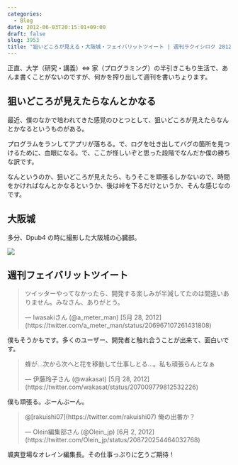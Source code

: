 ```yaml
---
categories:
  - Blog
date: 2012-06-03T20:15:01+09:00
draft: false
slug: 3953
title: "狙いどころが見える・大阪城・フェイバリットツイート | 週刊ラクイシロク 2012年第22週"
---
```


正直、大学（研究・講義）⇔ 家（プログラミング）の半引きこもり生活で、あんま書くことがないのですが、何かを搾り出して週刊を書いちょります。

## 狙いどころが見えたらなんとかなる

最近、僕のなかで培われてきた感覚のひとつとして、狙いどころが見えたらなんとかなるというものがある。

プログラムをランしてアプリが落ちる。で、ログを吐き出してバグの箇所を見つけるために、血眼になる。で、ここが怪しいぞと思った段階でなんだか僕の勝ちな訳です。

なんというのか、狙いどころが見えたら、もうそこを頑張るしかないので、時間をかければなんとかなるというか、後は峠を下るだけというか、そんな感じなのです。

## 大阪城

多分、Dpub4 の時に撮影した大阪城の心臓部。

![](/images/2012/06/3953_1.jpg)

## 週刊フェイバリットツイート

<blockquote class="twitter-tweet" lang="ja"><p>ツイッターやってなかったら、開発する楽しみが半減してたのは間違いありません。みなさん、ありがとう。</p>&mdash; Iwasakiさん (@a_meter_man) [5月 28, 2012](https://twitter.com/a_meter_man/status/206967107261431808)</blockquote>

僕もそうかもです。多くのユーザー、開発者と触れ合うことが出来て、面白いです。

<blockquote class="twitter-tweet" lang="ja"><p>蜂が…次から次へと花を移動して仕事しとる…。私も頑張らんとなぁ</p>&mdash; 伊藤玲子さん (@wakasat) [5月 28, 2012](https://twitter.com/wakasat/status/207009779812532226)</blockquote>

僕も頑張る。ぶーんぶーん。

<blockquote class="twitter-tweet" data-in-reply-to="208716463924711426" lang="ja"><p>@[rakuishi07](https://twitter.com/rakuishi07) 俺の出番か？</p>&mdash; Olein編集部さん (@Olein_jp) [6月 2, 2012](https://twitter.com/Olein_jp/status/208720254464032768)</blockquote>

颯爽登場なオレイン編集長。その仕事っぷりに乞うご期待！
